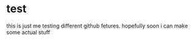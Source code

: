 # test

this is just me testing different github fetures. hopefully soon i can make some actual stuff
